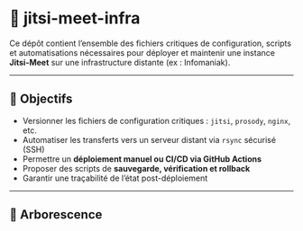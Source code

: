 # 📡 jitsi-meet-infra

Ce dépôt contient l’ensemble des fichiers critiques de configuration, scripts et automatisations nécessaires pour déployer et maintenir une instance **Jitsi-Meet** sur une infrastructure distante (ex : Infomaniak).

---

## 🧩 Objectifs

- Versionner les fichiers de configuration critiques : `jitsi`, `prosody`, `nginx`, etc.
- Automatiser les transferts vers un serveur distant via `rsync` sécurisé (SSH)
- Permettre un **déploiement manuel ou CI/CD via GitHub Actions**
- Proposer des scripts de **sauvegarde, vérification et rollback**
- Garantir une traçabilité de l’état post-déploiement

---

## 📁 Arborescence

